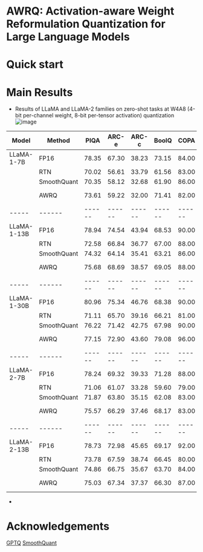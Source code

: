 # AWRQ: Activation-aware Weight Reformulation Quantization for Large Language Models


# Quick start



# Main Results
- Results of LLaMA and LLaMA-2 families on zero-shot tasks at W4A8 (4-bit per-channel weight, 8-bit per-tensor activation) quantization
![image](https://github.com/zl200881/AWRQ/assets/17473403/2b264eaf-a6d4-458b-9f8e-c49ad2a8595b)

| Model | Method | PIQA | ARC-e | ARC-c | BoolQ | COPA | StoryCloze | Avg. $\uparrow$ |
| ----- | ------ | ------ | ------ | ------ | ------ | ------ | ------ | ------ |
|LLaMA-1-7B | FP16        | 78.35 | 67.30 | 38.23 | 73.15 | 84.00 | 76.07 | 69.52 |
|                             | RTN | 70.02 | 56.61 | 33.79 | 61.56 | 83.00 | 72.37 | 62.89 |
|                             | SmoothQuant | 70.35 | 58.12 | 32.68 | 61.90 | 86.00 | 72.95 | 63.67 |
|                             | AWRQ        | 73.61 | 59.22 | 32.00 | 71.41 | 82.00 | 73.20 | {\bf 65.24} |
| ----- | ------ | ------ | ------ | ------ | ------ | ------ | ------ | ------ |
|LLaMA-1-13B | FP16        | 78.94 | 74.54 | 43.94 | 68.53 | 90.00 | 78.17 | 72.35 |
|                             | RTN | 72.58 | 66.84 | 36.77 | 67.00 | 88.00 | 75.05 | 67.71 |
|                             | SmoothQuant | 74.32 | 64.14 | 35.41 | 63.21 | 86.00 | 73.90 | 66.16 |
|                             | AWRQ        | 75.68 | 68.69 | 38.57 | 69.05 | 88.00 | 74.16 | {\bf 69.03} |
| ----- | ------ | ------ | ------ | ------ | ------ | ------ | ------ | ------ |
|LLaMA-1-30B | FP16        | 80.96 | 75.34 | 46.76 | 68.38 | 90.00 | 78.87 | 73.39 |
|                             | RTN | 71.11 | 65.70 | 39.16 | 66.21 | 81.00 | 70.46 | 65.61 |
|                             | SmoothQuant | 76.22 | 71.42 | 42.75 | 67.98 | 90.00 | 73.97 | 70.39 |
|                             | AWRQ        | 77.15 | 72.90 | 43.60 | 79.08 | 96.00 | 77.85 | {\bf 74.43} |
| ----- | ------ | ------ | ------ | ------ | ------ | ------ | ------ | ------ |
|LLaMA-2-7B | FP16        | 78.24 | 69.32 | 39.33 | 71.28 | 88.00 | 77.59 | 70.63 |
|                             | RTN | 71.06 | 61.07 | 33.28 | 59.60 | 79.00 | 71.93 | 62.66 |
|                             | SmoothQuant | 71.87 | 63.80 | 35.15 | 62.08 | 83.00 | 71.61 | 64.59 |
|                             | AWRQ        | 75.57 | 66.29 | 37.46 | 68.17 | 83.00 | 76.07 | {\bf 67.76} |
| ----- | ------ | ------ | ------ | ------ | ------ | ------ | ------ | ------ |
| LLaMA-2-13B | FP16        | 78.73 | 72.98 | 45.65 | 69.17 | 92.00 | 78.74 | 72.88 |
|                             | RTN |  73.78 | 67.59 | 38.74 | 66.45 | 80.00 | 73.52 | 66.68 |
|                             | SmoothQuant | 74.86 | 66.75 | 35.67 | 63.70 | 84.00 | 73.77 | 66.46 |
|                             | AWRQ        | 75.03 | 67.34 | 37.37 | 66.30 | 87.00 | 75.56 | {\bf 68.10} |
  

- 

# Acknowledgements
[GPTQ](https://github.com/IST-DASLab/gptq)
[SmoothQuant](https://github.com/mit-han-lab/smoothquant)
